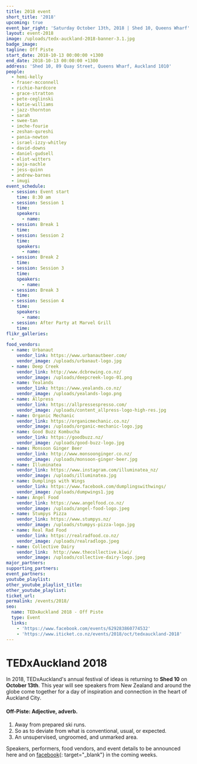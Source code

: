 ```yaml
---
title: 2018 event
short_title: '2018'
upcoming: true
event_bar_right: 'Saturday October 13th, 2018 | Shed 10, Queens Wharf'
layout: event-2018
image: /uploads/tedx-auckland-2018-banner-3.1.jpg
badge_image:
tagline: Off Piste
start_date: 2018-10-13 00:00:00 +1300
end_date: 2018-10-13 00:00:00 +1300
address: 'Shed 10, 89 Quay Street, Queens Wharf, Auckland 1010'
people:
  - hemi-kelly
  - fraser-mcconnell
  - richie-hardcore
  - grace-stratton
  - pete-ceglinski
  - katie-williams
  - jazz-thornton
  - sarah
  - swee-tan
  - imche-fourie
  - zeshan-qureshi
  - pania-newton
  - israel-izzy-whitley
  - david-downs
  - daniel-gudsell
  - eliot-witters
  - aaja-nachle
  - jess-quinn
  - andrew-barnes
  - imugi
event_schedule:
  - session: Event start
    time: 8:30 am
  - session: Session 1
    time:
    speakers:
      - name:
  - session: Break 1
    time:
  - session: Session 2
    time:
    speakers:
      - name:
  - session: Break 2
    time:
  - session: Session 3
    time:
    speakers:
      - name:
  - session: Break 3
    time:
  - session: Session 4
    time:
    speakers:
      - name:
  - session: After Party at Marvel Grill
    time:
flikr_galleries:
  -
food_vendors:
  - name: Urbanaut
    vendor_link: https://www.urbanautbeer.com/
    vendor_image: /uploads/urbanaut-logo.jpg
  - name: Deep Creek
    vendor_link: http://www.dcbrewing.co.nz/
    vendor_image: /uploads/deepcreek-logo-01.png
  - name: Yealands
    vendor_link: https://www.yealands.co.nz/
    vendor_image: /uploads/yealands-logo.png
  - name: Allpress
    vendor_link: https://allpressespresso.com/
    vendor_image: /uploads/content_allpress-logo-high-res.jpg
  - name: Organic Mechanic
    vendor_link: https://organicmechanic.co.nz/
    vendor_image: /uploads/organic-mechanic-logo.jpg
  - name: Good Buzz Kombucha
    vendor_link: https://goodbuzz.nz/
    vendor_image: /uploads/good-buzz-logo.jpg
  - name: Monsoon Ginger Beer
    vendor_link: http://www.monsoonginger.co.nz/
    vendor_image: /uploads/monsoon-ginger-beer.jpg
  - name: Illuminatea
    vendor_link: https://www.instagram.com/illuminatea_nz/
    vendor_image: /uploads/illuminatea.jpg
  - name: Dumplings with Wings
    vendor_link: https://www.facebook.com/dumplingswithwings/
    vendor_image: /uploads/dumpwings1.jpg
  - name: Angel Food
    vendor_link: https://www.angelfood.co.nz/
    vendor_image: /uploads/angel-food-logo.jpeg
  - name: Stumpys Pizza
    vendor_link: https://www.stumpys.nz/
    vendor_image: /uploads/stumpys-pizza-logo.jpg
  - name: Real Rad Food
    vendor_link: https://realradfood.co.nz/
    vendor_image: /uploads/realradlogo.jpeg
  - name: Collective Dairy
    vendor_link:  http://www.thecollective.kiwi/
    vendor_image: /uploads/collective-dairy-logo.jpeg
major_partners:
supporting_partners:
event_partners:
youtube_playlist:
other_youtube_playlist_title:
other_youtube_playlist:
ticket_url:
permalink: /events/2018/
seo:
  name: TEDxAuckland 2018 - Off Piste
  type: Event
  links:
    - 'https://www.facebook.com/events/629283860774532'
    - 'https://www.iticket.co.nz/events/2018/oct/tedxauckland-2018'
---
```


# TEDxAuckland 2018

In 2018, TEDxAuckland's annual festival of ideas is returning to **Shed 10** on **October 13th**. This year will see speakers from New Zealand and around the globe come together for a day of inspiration and connection in the heart of Auckland City.

#### Off-Piste: Adjective, adverb.

1. Away from prepared ski runs.
2. So as to deviate from what is conventional, usual, or expected.
3. An unsupervised, ungroomed, and unmarked area.

Speakers, performers, food vendors, and event details to be announced here and on [facebook](https://www.facebook.com/events/629283860774532){: target="_blank"} in the coming weeks.
